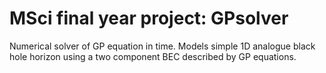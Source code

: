 # MSci final year project: GPsolver
Numerical solver of GP equation in time. Models simple 1D analogue black hole horizon using a two component BEC described by GP equations.

